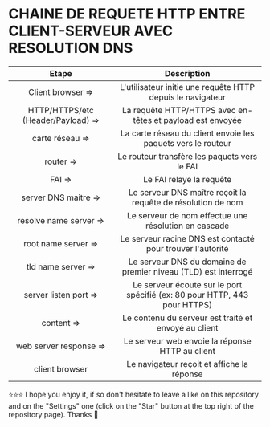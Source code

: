 # CHAINE DE REQUETE HTTP ENTRE CLIENT-SERVEUR AVEC RESOLUTION DNS
| Etape                               | Description                           |
| :---------------------------------: | :-----------------------------------: |
| Client browser =>                   | L'utilisateur initie une requête HTTP depuis le navigateur |
| HTTP/HTTPS/etc (Header/Payload) =>  | La requête HTTP/HTTPS avec en-têtes et payload est envoyée |
| carte réseau =>                     | La carte réseau du client envoie les paquets vers le routeur |
| router =>                           | Le routeur transfère les paquets vers le FAI |
| FAI =>                              | Le FAI relaye la requête |
| server DNS maitre =>                | Le serveur DNS maître reçoit la requête de résolution de nom |
| resolve name server =>              | Le serveur de nom effectue une résolution en cascade |
| root name server =>                 | Le serveur racine DNS est contacté pour trouver l'autorité |
| tld name server =>                  | Le serveur DNS du domaine de premier niveau (TLD) est interrogé |
| server listen port =>               | Le serveur écoute sur le port spécifié (ex: 80 pour HTTP, 443 pour HTTPS) |
| content =>                          | Le contenu du serveur est traité et envoyé au client |
| web server response =>              | Le serveur web envoie la réponse HTTP au client |
| client browser                      | Le navigateur reçoit et affiche la réponse |

⭐⭐⭐ I hope you enjoy it, if so don't hesitate to leave a like on this repository and on the "Settings" one (click on the "Star" button at the top right of the repository page). Thanks 🤗
